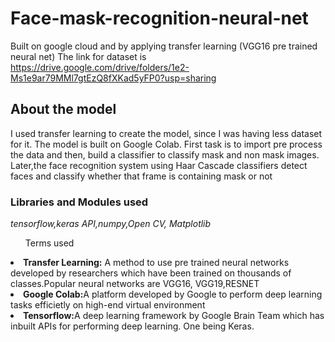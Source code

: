 # Face-mask-recognition-neural-net
Built on google cloud and by applying transfer learning (VGG16 pre trained neural net)
The link for dataset is https://drive.google.com/drive/folders/1e2-Ms1e9ar79MMl7gtEzQ8fXKad5yFP0?usp=sharing
<h2>About the model</h2>
 I used transfer learning to create the model, since I was having less dataset for it. The model is built on Google Colab.
 First task is to import pre process the data and then, build a classifier to classify mask and non mask images. 
Later,the face recognition system using Haar Cascade classifiers detect faces and classify whether that frame is containing mask or not
<h3>Libraries and Modules used</h3>
<i>tensorflow,keras API,numpy,Open CV, Matplotlib</i>
<ul>Terms used</ul>
<li><b>Transfer Learning:</b> A method to use pre trained neural networks developed by researchers which have been trained on thousands of classes.Popular neural networks are VGG16, VGG19,RESNET</li>
<li><b>Google Colab:</b>A platform developed by Google to perform deep learning tasks efficietly on high-end virtual environment</li>
<li><b>Tensorflow:</b>A deep learning framework by Google Brain Team which has inbuilt APIs for performing deep learning. One being Keras.</li>


